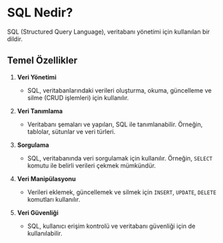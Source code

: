 # SQL Nedir?

SQL (Structured Query Language), veritabanı yönetimi için kullanılan bir dildir.

## Temel Özellikler

1. **Veri Yönetimi**

   - SQL, veritabanlarındaki verileri oluşturma, okuma, güncelleme ve silme (CRUD işlemleri) için kullanılır.

2. **Veri Tanımlama**

   - Veritabanı şemaları ve yapıları, SQL ile tanımlanabilir. Örneğin, tablolar, sütunlar ve veri türleri.

3. **Sorgulama**

   - SQL, veritabanında veri sorgulamak için kullanılır. Örneğin, `SELECT` komutu ile belirli verileri çekmek mümkündür.

4. **Veri Manipülasyonu**

   - Verileri eklemek, güncellemek ve silmek için `INSERT`, `UPDATE`, `DELETE` komutları kullanılır.

5. **Veri Güvenliği**
   - SQL, kullanıcı erişim kontrolü ve veritabanı güvenliği için de kullanılabilir.
